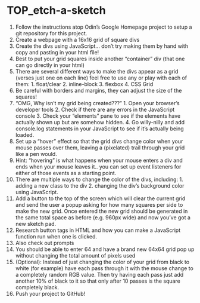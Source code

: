 # TOP_etch-a-sketch

1. Follow the instructions atop Odin’s Google Homepage project to setup a git repository for this project.
2. Create a webpage with a 16x16 grid of square divs
  1. Create the divs using JavaScript… don’t try making them by hand with copy and pasting in your html file!
  2. Best to put your grid squares inside another “container” div (that one can go directly in your html)
  3. There are several different ways to make the divs appear as a grid (verses just one on each line) feel free to use any or play with each of them:
    1. float/clear
    2. inline-block
    3. flexbox
    4. CSS Grid
  4. Be careful with borders and margins, they can adjust the size of the squares!
  5. “OMG, Why isn’t my grid being created???”
    1. Open your browser’s developer tools
    2. Check if there are any errors in the JavaScript console
    3. Check your “elements” pane to see if the elements have actually shown up but are somehow hidden.
    4. Go willy-nilly and add console.log statements in your JavaScript to see if it’s actually being loaded.
3. Set up a “hover” effect so that the grid divs change color when your mouse passes over them, leaving a (pixelated) trail through your grid like a pen would.
  1. Hint: “hovering” is what happens when your mouse enters a div and ends when your mouse leaves it.. you can set up event listeners for either of those events as a starting point.
  2. There are multiple ways to change the color of the divs, including:
    1. adding a new class to the div
    2. changing the div’s background color using JavaScript.
4. Add a button to the top of the screen which will clear the current grid and send the user a popup asking for how many squares per side to make the new grid. Once entered the new grid should be generated in the same total space as before (e.g. 960px wide) and now you’ve got a new sketch pad.
  1. Research button tags in HTML and how you can make a JavaScript function run when one is clicked.
  2. Also check out prompts
  3. You should be able to enter 64 and have a brand new 64x64 grid pop up without changing the total amount of pixels used
5. (Optional): Instead of just changing the color of your grid from black to white (for example) have each pass through it with the mouse change to a completely random RGB value. Then try having each pass just add another 10% of black to it so that only after 10 passes is the square completely black.
6. Push your project to GitHub!
